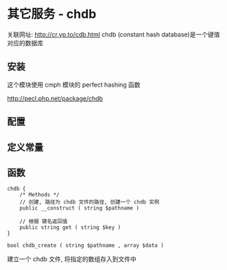 # 其它服务 - chdb


关联网址: http://cr.yp.to/cdb.html
chdb (constant hash database)是一个键值对应的数据库


## 安装

这个模块使用 cmph 模块的 perfect hashing 函数

http://pecl.php.net/package/chdb


## 配置



## 定义常量



## 函数

```
chdb {
    /* Methods */
    // 创建, 路径为 chdb 文件的路径, 创建一个 chdb 实例
    public __construct ( string $pathname )
    
    // 根据 键名返回值
    public string get ( string $key )
} 
```

`bool chdb_create ( string $pathname , array $data )`

建立一个 chdb 文件, 将指定的数组存入到文件中
